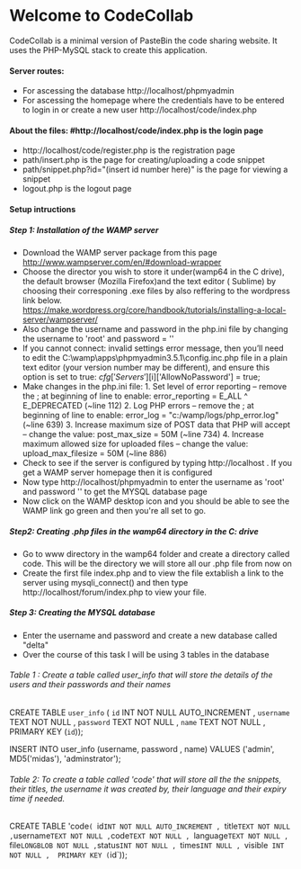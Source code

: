 # Welcome to CodeCollab
CodeCollab is a minimal version of PasteBin the code sharing website. It uses the PHP-MySQL stack to create this application.

#### Server routes: 
- For ascessing the database http://localhost/phpmyadmin
- For ascessing the homepage where the credentials have to be entered to login in or create a new user http://localhost/code/index.php
#### About the files: #http://localhost/code/index.php is the login page
- http://localhost/code/register.php is the registration page
- path/insert.php is the page for creating/uploading a code snippet
- path/snippet.php?id="(insert id number here)" is the page for viewing a snippet
- logout.php is the logout page
#### Setup intructions
##### Step 1: Installation  of the WAMP server
- Download the WAMP server package from this page http://www.wampserver.com/en/#download-wrapper
- Choose the director you wish to store it under(wamp64 in the C drive), the default browser (Mozilla Firefox)and the text editor ( Sublime) by choosing their corresponing .exe files by also reffering to the wordpress link below.
https://make.wordpress.org/core/handbook/tutorials/installing-a-local-server/wampserver/
- Also change the username and password in the php.ini file by changing the username to 'root' and password = ''
- If you cannot connect: invalid settings error message, then you’ll need to edit the C:\wamp\apps\phpmyadmin3.5.1\config.inc.php file in a plain text editor (your version number may be different), and ensure this option is set to true:
  $cfg['Servers'][$i]['AllowNoPassword'] = true;
- Make changes in the php.ini file:
        1.  Set level of error reporting – remove the ; at beginning of line to enable:
          error_reporting = E_ALL ^ E_DEPRECATED (~line 112)
        2.  Log PHP errors – remove the ; at beginning of line to enable:
          error_log = "c:/wamp/logs/php_error.log" (~line 639)
        3. Increase maximum size of POST data that PHP will accept – change the value:
          post_max_size = 50M (~line 734)
        4. Increase maximum allowed size for uploaded files – change the value:
          upload_max_filesize = 50M (~line 886)
- Check to see if the server is configured by typing http://localhost . If you get a WAMP server homepage then it is configured
- Now type http://localhost/phpmyadmin to enter the username as 'root' and password ''  to get the MYSQL database page
- Now click on the WAMP desktop icon and you should be able to see the WAMP link go green and then you're all set to go.

##### Step2: Creating .php files in the wamp64 directory in the C: drive
- Go to www directory in the wamp64 folder and create a directory called code. This will be the directory we will store all our .php file from now on
- Create the first file index.php  and to view the file extablish a link to the server using mysqli_connect() and then type http://localhost/forum/index.php to view your file.

##### Step 3: Creating the MYSQL database
- Enter the username and password and create a new database called "delta"
- Over the course of this task I will be using 3 tables in the database
###### Table 1 : Create a table called user_info that will store the details of the users and their passwords and their names


CREATE TABLE `user_info` ( 
           `id` INT NOT NULL AUTO_INCREMENT , 
           `username` TEXT NOT NULL ,
           `password` TEXT NOT NULL ,
           `name` TEXT NOT NULL ,
           PRIMARY KEY (`id`));
           
 
INSERT INTO user_info (username, password , name) VALUES ('admin', MD5('midas'), 'adminstrator');

###### Table 2: To create a table called 'code' that will store all the the snippets, their titles, the username it was created by, their language and their expiry time if needed.

CREATE TABLE  'code` ( 
          `id` INT NOT NULL AUTO_INCREMENT , 
          `title` TEXT NOT NULL ,
          `username` TEXT NOT NULL ,
          `code` TEXT NOT NULL , 
          `language` TEXT NOT NULL , 
          `file` LONGBLOB NOT NULL ,
          `status` INT NOT NULL , 
          `times` INT NULL , 
          `visible` INT NOT NULL , 
          PRIMARY KEY (`id`));

